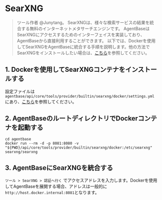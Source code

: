 # SearXNG

> ツール作者 @Junytang。
SearXNGは、様々な検索サービスの結果を統合する無料のインターネットメタサーチエンジンです。 AgentBaseはSearXNGにアクセスするためのインターフェイスを実装しており、AgentBaseから直接利用することができます。 以下では、Dockerを使用してSearXNGをAgentBaseに統合する手順を説明します。他の方法でSearXNGをインストールしたい場合は、[こちら](https://docs.searxng.org/admin/installation.html)を参照してください。

## 1. Dockerを使用してSearXNGコンテナをインストールする
設定ファイルは `agentbase/api/core/tools/provider/builtin/searxng/docker/settings.yml` にあり、[こちら](https://docs.searxng.org/admin/installation.html)を参照してください。

## 2. AgentBaseのルートディレクトリでDockerコンテナを起動する
```
cd agentbase
docker run --rm -d -p 8081:8080 -v "${PWD}/api/core/tools/provider/builtin/searxng/docker:/etc/searxng" searxng/searxng
```

## 3. AgentBaseにSearXNGを統合する
`ツール > SearXNG > 認証へ行く` でアクセスアドレスを入力します。Dockerを使用してAgentBaseを展開する場合、アドレスは一般的に`http://host.docker.internal:8081`となります。